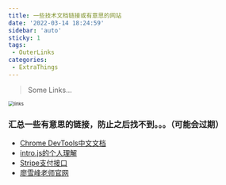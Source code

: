 ```yaml
---
title: 一些技术文档链接或有意思的网站
date: '2022-03-14 18:24:59'
sidebar: 'auto'
sticky: 1
tags:
 - OuterLinks
categories:
 - ExtraThings
---
```


> Some Links...

<img src="https://gitee.com/liufeng3214/imgbed/raw/master/img/links.png" alt="links" style="zoom: 67%;" />

<!-- more -->

### 汇总一些有意思的链接，防止之后找不到。。。（可能会过期）

- [Chrome DevTools中文文档](https://leeon.gitbooks.io/devtools/content/)
- [intro.js的个人理解](https://cloud.tencent.com/developer/article/1025202?from=15425)
- [Stripe支付接口](https://stripe.com/zh-cn-us)
- [廖雪峰老师官网](https://www.liaoxuefeng.com/)